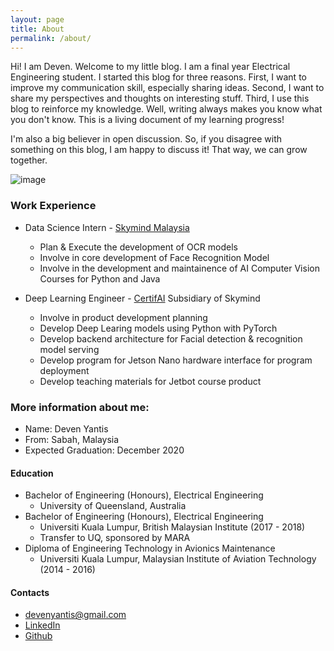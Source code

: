 ```yaml
---
layout: page
title: About
permalink: /about/
---
```


Hi! I am Deven. Welcome to my little blog. I am a final year Electrical Engineering student. I started this blog for three reasons. First, I want to improve my communication skill, especially sharing ideas. Second, I want to share my perspectives and thoughts on interesting stuff. Third, I use this blog to reinforce my knowledge. Well, writing always makes you know what you don't know. This is a living document of my learning progress!

I'm also a big believer in open discussion. So, if you disagree with something on this blog, I am happy to discuss it! That way, we can grow together.

![image](https://filedn.com/l5qh0nREM5jm9t10JjPxfgJ/me.jpg)

### Work Experience
- Data Science Intern - [Skymind Malaysia](https://skymind.global/)
  - Plan & Execute the development of OCR models
  - Involve in core development of Face Recognition Model
  - Involve in the development and maintainence of AI Computer Vision Courses for Python and Java 
  
- Deep Learning Engineer - [CertifAI](https://certifai.ai/) Subsidiary of Skymind
  - Involve in product development planning 
  - Develop Deep Learing models using Python with PyTorch
  - Develop backend architecture for Facial detection & recognition model serving
  - Develop program for Jetson Nano hardware interface for program deployment
  - Develop teaching materials for Jetbot course product

### More information about me:

- Name: Deven Yantis
- From: Sabah, Malaysia
- Expected Graduation: December 2020

#### Education
- Bachelor of Engineering (Honours), Electrical Engineering
  - University of Queensland, Australia
- Bachelor of Engineering (Honours), Electrical Engineering
  - Universiti Kuala Lumpur, British Malaysian Institute (2017 - 2018)
  - Transfer to UQ, sponsored by MARA
- Diploma of Engineering Technology in Avionics Maintenance
  - Universiti Kuala Lumpur, Malaysian Institute of Aviation Technology (2014 - 2016)

#### Contacts

- [devenyantis@gmail.com](mailto:devenyantis@gmail.com)
- [LinkedIn](https://www.linkedin.com/in/devenyantis/)
- [Github](https://github.com/devennn)
